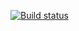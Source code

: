 [![Build status](https://ci.appveyor.com/api/projects/status/9y2ipx3gt5kw05ru?svg=true)](https://ci.appveyor.com/project/KeciLust/testing-ahj-17)

